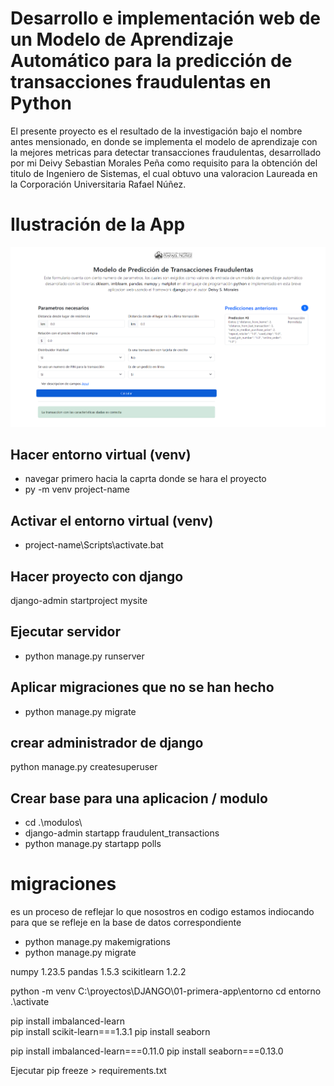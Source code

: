 # Desarrollo e implementación web de un Modelo de Aprendizaje Automático para la predicción de transacciones fraudulentas en Python
El presente proyecto es el resultado de la investigación bajo el nombre antes mensionado, en donde se implementa el modelo de aprendizaje con la mejores metricas para detectar transacciones fraudulentas, desarrollado por mi Deivy Sebastian Morales Peña como requisito para la obtención del titulo de Ingeniero de Sistemas, el cual obtuvo una valoracion Laureada en la Corporación Universitaria Rafael Núñez.

# Ilustración de la App
![](./screenshot-app.png)

## Hacer entorno virtual (venv)
- navegar primero hacia la caprta donde se hara el proyecto
- py -m venv project-name

## Activar el entorno virtual (venv)
- project-name\Scripts\activate.bat 


## Hacer proyecto con django
django-admin startproject mysite
 

## Ejecutar servidor
 - python manage.py runserver

## Aplicar migraciones que no se han hecho
- python manage.py migrate 


## crear administrador de django
python manage.py createsuperuser

## Crear base para una aplicacion / modulo
- cd .\modulos\   
- django-admin startapp fraudulent_transactions
- python manage.py startapp polls


# migraciones
es un proceso de reflejar lo que nosostros en codigo estamos indiocando para que se refleje en la base de datos correspondiente
- python manage.py makemigrations
- python manage.py migrate 

numpy 1.23.5
pandas 1.5.3
scikitlearn 1.2.2


python -m venv C:\proyectos\DJANGO\01-primera-app\entorno
cd entorno
.\activate



pip install imbalanced-learn  
pip install scikit-learn===1.3.1
pip install seaborn

pip install imbalanced-learn===0.11.0
pip install seaborn===0.13.0


Ejecutar pip freeze > requirements.txt
